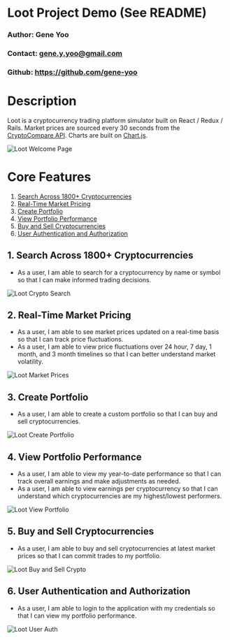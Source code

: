 # Loot Project Demo (See README)
### Author: Gene Yoo
### Contact: gene.y.yoo@gmail.com
### Github: <a href="https://github.com/gene-yoo">https://github.com/gene-yoo</a>

# Description
Loot is a cryptocurrency trading platform simulator built on React / Redux / Rails. Market prices are sourced every 30 seconds from the [CryptoCompare API](https://www.cryptocompare.com/api). Charts are built on [Chart.js](http://www.chartjs.org/).

![Loot Welcome Page](https://i.imgur.com/nu7eyph.png)

# Core Features
1. [Search Across 1800+ Cryptocurrencies](#1-search-across-1800-cryptocurrencies)
2. [Real-Time Market Pricing](#2-real-time-market-pricing)
3. [Create Portfolio](#3-create-portfolio)
4. [View Portfolio Performance](#4-view-portfolio-performance)
5. [Buy and Sell Cryptocurrencies](#5-buy-and-sell-cryptocurrencies)
6. [User Authentication and Authorization](#6-user-authentication-and-authorization)

## 1. Search Across 1800+ Cryptocurrencies
- As a user, I am able to search for a cryptocurrency by name or symbol so that I can make informed trading decisions.

![Loot Crypto Search](gifs/search.gif)

## 2. Real-Time Market Pricing
- As a user, I am able to see market prices updated on a real-time basis so that I can track price fluctuations.
- As a user, I am able to view price fluctuations over 24 hour, 7 day, 1 month, and 3 month timelines so that I can better understand market volatility.

![Loot Market Prices](gifs/market-prices.gif)

## 3. Create Portfolio
- As a user, I am able to create a custom portfolio so that I can buy and sell cryptocurrencies.

![Loot Create Portfolio](gifs/create-portfolio.gif)

## 4. View Portfolio Performance
- As a user, I am able to view my year-to-date performance so that I can track overall earnings and make adjustments as needed. 
- As a user, I am able to view earnings per cryptocurrency so that I can understand which cryptocurrencies are my highest/lowest performers.

![Loot View Portfolio](gifs/view-portfolio.gif)

## 5. Buy and Sell Cryptocurrencies
- As a user, I am able to buy and sell cryptocurrencies at latest market prices so that I can commit trades to my portfolio.

![Loot Buy and Sell Crypto](gifs/buy-sell-crypto.gif)

## 6. User Authentication and Authorization
- As a user, I am able to login to the application with my credentials so that I can view my portfolio performance.

![Loot User Auth](gifs/user-auth.gif)
